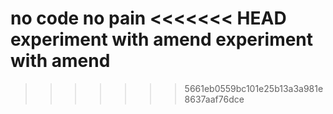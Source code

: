 no code no pain
<<<<<<< HEAD
experiment with amend
experiment with amend
=======
>>>>>>> 5661eb0559bc101e25b13a3a981e8637aaf76dce
